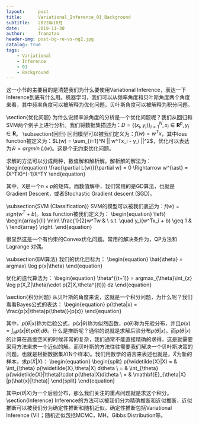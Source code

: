 ```yaml
---
layout:     post
title:      Variational_Inference_01_Background
subtitle:   2022年10月
date:       2019-11-30
author:     franztao
header-img: post-bg-re-vs-ng2.jpg
catalog: true
tags:
    - Variational
    - Inference
    - 01
    - Background
---
```


    


这一小节的主要目的是清楚我们为什么要使用Variational Inference，表达一下Inference到底有什么用。机器学习，我们可以从频率角度和贝叶斯角度两个角度来看，其中频率角度可以被解释为优化问题，贝叶斯角度可以被解释为积分问题。

\section{优化问题}
为什么说频率派角度的分析是一个优化问题呢？我们从回归和SVM两个例子上进行分析。我们将数据集描述为：$D = \{ (x_i,y_i) \}_{i=1}^N,x_i \in \mathbf{R}^p,y_i \in \mathbf{R}$。
\subsection{回归}
回归模型可以被我们定义为：$f(w) = w^Tx$，其中loss function被定义为：$L(w) = \sum_{i=1}^N || w^Tx_i - y_i ||^2$，优化可以表达为$\hat{w} = argmin\ L(w)$。这是个无约束优化问题。

求解的方法可以分成两种，数值解和解析解。解析解的解法为：
\begin{equation}
    \frac{\partial L(w)}{\partial w} = 0 \Rightarrow w^{\ast} = (X^TX)^{-1}X^TY
\end{equation}

其中，$X$是一个$n\times p$的矩阵。而数值解中，我们常用的是GD算法，也就是Gradient Descent，或者Stochastic Gradient descent (SGD)。

\subsection{SVM (Classification)}
SVM的模型可以被我们表述为：$f(w) = sign(w^T+b)$。loss function被我们定义为：
\begin{equation}
    \left\{
    \begin{array}{ll}
        \min\ \frac{1}{2}w^Tw & \\
        s.t. \quad y_i(w^Tx_i + b) \geq 1 & \\
    \end{array}
    \right.
\end{equation}

很显然这是一个有约束的Convex优化问题。常用的解决条件为，QP方法和Lagrange 对偶。

\subsection{EM算法}
我们的优化目标为：
\begin{equation}
    \hat{\theta} = argmax\ \log p(x|\theta)
\end{equation}

优化的迭代算法为：
\begin{equation}
    \theta^{(t+1)} = argmax_{\theta}\int_{z} \log p(X,Z|\theta)\cdot p(Z|X,\theta^{(t)}) dz
\end{equation}

\section{积分问题}
从贝叶斯的角度来说，这就是一个积分问题，为什么呢？我们看看Bayes公式的表达：
\begin{equation}
    p(\theta|x) = \frac{p(x|\theta)p(\theta)}{p(x)} 
\end{equation}

其中，$p(\theta|x)$称为后验公式，$p(x|\theta)$称为似然函数，$p(\theta)$称为先验分布，并且$p(x) = \int_{\theta}p(x|\theta)p(\theta)d\theta$。什么是推断呢？通俗的说就是求解后验分布$p(\theta|x)$。而$p(\theta|x)$的计算在高维空间的时候非常的复杂，我们通常不能直接精确的求得，这是就需要采用方法来求一个近似的解。而贝叶斯的方法往往需要我们解决一个贝叶斯决策的问题，也就是根据数据集$X$(N个样本)。我们用数学的语言来表述也就是，$\widetilde{X}$为新的样本，求$p(\widetilde{X}|X)$：
\begin{equation}
    \begin{split}
        p(\widetilde{X}|X) 
        = & \int_{\theta} p(\widetilde{X},\theta|X) d\theta \\
        = & \int_{\theta} p(\widetilde{X}|\theta)\cdot p(\theta|X)d\theta \\
        = & \mathbf{E}_{\theta|X} [p(\hat{x}|\theta)]
    \end{split}
\end{equation}

其中$p(\theta|X)$为一个后验分布，那么我们关注的重点问题就是求这个积分。
\section{Inference}
Inference的方法可以被我们分为精确推断和近似推断，近似推断可以被我们分为确定性推断和随机近似。确定性推断包括Variational Inference (VI)；随机近似包括MCMC，MH，Gibbs Distribution等。






























